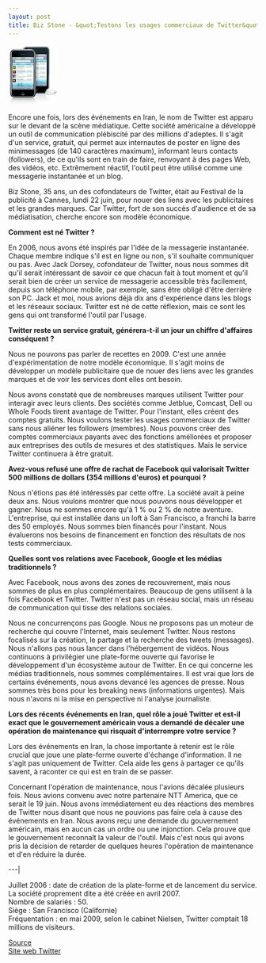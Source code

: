 ```yaml
---
layout: post
title: Biz Stone - &quot;Testons les usages commerciaux de Twitter&quot;
---
```


<img src="/assets/images/blog/Sites/twitter.jpg" alt="" />  


Encore une fois, lors des événements en Iran, le nom de Twitter est apparu sur le devant de la scène médiatique. Cette société américaine a développé un outil de communication plébiscité par des millions d'adeptes. Il s'agit d'un service, gratuit, qui permet aux internautes de poster en ligne des minimessages (de 140 caractères maximum), informant leurs contacts (followers), de ce qu'ils sont en train de faire, renvoyant à des pages Web, des vidéos, etc. Extrêmement réactif, l'outil peut être utilisé comme une messagerie instantanée et un blog.  


Biz Stone, 35 ans, un des cofondateurs de Twitter, était au Festival de la publicité à Cannes, lundi 22 juin, pour nouer des liens avec les publicitaires et les grandes marques. Car Twitter, fort de son succès d'audience et de sa médiatisation, cherche encore son modèle économique.  


**Comment est né Twitter ?**  


En 2006, nous avons été inspirés par l'idée de la messagerie instantanée. Chaque membre indique s'il est en ligne ou non, s'il souhaite communiquer ou pas. Avec Jack Dorsey, cofondateur de Twitter, nous nous sommes dit qu'il serait intéressant de savoir ce que chacun fait à tout moment et qu'il serait bien de créer un service de messagerie accessible très facilement, depuis son téléphone mobile, par exemple, sans être obligé d'être derrière son PC. Jack et moi, nous avions déjà dix ans d'expérience dans les blogs et les réseaux sociaux. Twitter est né de cette réflexion, mais ce sont les gens qui ont transformé l'outil par l'usage.  


**Twitter reste un service gratuit, générera-t-il un jour un chiffre d'affaires conséquent ?**  


Nous ne pouvons pas parler de recettes en 2009. C'est une année d'expérimentation de notre modèle économique. Il s'agit moins de développer un modèle publicitaire que de nouer des liens avec les grandes marques et de voir les services dont elles ont besoin.  


Nous avons constaté que de nombreuses marques utilisent Twitter pour interagir avec leurs clients. Des sociétés comme Jetblue, Comcast, Dell ou Whole Foods tirent avantage de Twitter. Pour l'instant, elles créent des comptes gratuits. Nous voulons tester les usages commerciaux de Twitter sans nous aliéner les followers (membres). Nous pouvons créer des comptes commerciaux payants avec des fonctions améliorées et proposer aux entreprises des outils de mesures et des statistiques. Mais le service Twitter continuera à être gratuit.  


**Avez-vous refusé une offre de rachat de Facebook qui valorisait Twitter 500 millions de dollars (354 millions d'euros) et pourquoi ?**  


Nous n'étions pas été intéressés par cette offre. La société avait à peine deux ans. Nous voulons montrer que nous pouvons nous développer et gagner. Nous ne sommes encore qu'à 1 % ou 2 % de notre aventure. L'entreprise, qui est installée dans un loft à San Francisco, a franchi la barre des 50 employés. Nous sommes bien financés pour l'instant. Nous évaluerons nos besoins de financement en fonction des résultats de nos tests commerciaux.  


**Quelles sont vos relations avec Facebook, Google et les médias traditionnels ?**  


Avec Facebook, nous avons des zones de recouvrement, mais nous sommes de plus en plus complémentaires. Beaucoup de gens utilisent à la fois Facebook et Twitter. Twitter n'est pas un réseau social, mais un réseau de communication qui tisse des relations sociales.  


Nous ne concurrençons pas Google. Nous ne proposons pas un moteur de recherche qui couvre l'Internet, mais seulement Twitter. Nous restons focalisés sur la création, le partage et la recherche des tweets (messages). Nous n'allons pas nous lancer dans l'hébergement de vidéos. Nous continuons à privilégier une plate-forme ouverte qui favorise le développement d'un écosystème autour de Twitter. En ce qui concerne les médias traditionnels, nous sommes complémentaires. Il est vrai que lors de certains événements, nous avons devancé les agences de presse. Nous sommes très bons pour les breaking news (informations urgentes). Mais nous n'avons ni la mise en perspective ni l'analyse journaliste.  


**Lors des récents événements en Iran, quel rôle a joué Twitter et est-il exact que le gouvernement américain vous a demandé de décaler une opération de maintenance qui risquait d'interrompre votre service ?**  


Lors des événements en Iran, la chose importante à retenir est le rôle crucial que joue une plate-forme ouverte d'échange d'information. Il ne s'agit pas uniquement de Twitter. Cela aide les gens à partager ce qu'ils savent, à raconter ce qui est en train de se passer.  


Concernant l'opération de maintenance, nous l'avions décalée plusieurs fois. Nous avions convenu avec notre partenaire NTT America, que ce serait le 19 juin. Nous avons immédiatement eu des réactions des membres de Twitter nous disant que nous ne pouvions pas faire cela à cause des événements en Iran. Nous avons reçu une demande du gouvernement américain, mais en aucun cas un ordre ou une injonction. Cela prouve que le gouvernement reconnaît la valeur de l'outil. Mais c'est nous qui avons pris la décision de retarder de quelques heures l'opération de maintenance et d'en réduire la durée.  


---|

Juillet 2006 : date de création de la plate-forme et de lancement du service. La société proprement dite a été créée en avril 2007.  
Nombre de salariés : 50.  
Siège : San Francisco (Californie)  
Fréquentation : en mai 2009, selon le cabinet Nielsen, Twitter comptait 18 millions de visiteurs.

<a href="http://www.lemonde.fr/technologies/article/2009/06/24/biz-stone-testons-les-usages-commerciaux-de-twitter_1210767_651865.html#ens_id=1196461" hreflang="fr">Source</a>  
<a href="http://www.twitter.com">Site web Twitter</a>
